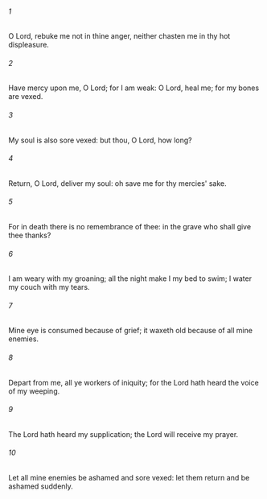 ###### 1
O Lord, rebuke me not in thine anger, neither chasten me in thy hot displeasure.

###### 2
Have mercy upon me, O Lord; for I am weak: O Lord, heal me; for my bones are vexed.

###### 3
My soul is also sore vexed: but thou, O Lord, how long?

###### 4
Return, O Lord, deliver my soul: oh save me for thy mercies' sake.

###### 5
For in death there is no remembrance of thee: in the grave who shall give thee thanks?

###### 6
I am weary with my groaning; all the night make I my bed to swim; I water my couch with my tears.

###### 7
Mine eye is consumed because of grief; it waxeth old because of all mine enemies.

###### 8
Depart from me, all ye workers of iniquity; for the Lord hath heard the voice of my weeping.

###### 9
The Lord hath heard my supplication; the Lord will receive my prayer.

###### 10
Let all mine enemies be ashamed and sore vexed: let them return and be ashamed suddenly.


